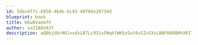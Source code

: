 ```yaml
---
id: 5dbc4f7c-8850-464b-bc93-48768e20734d
blueprint: book
title: KEw0VaemfV
author: so32AOo9JY
description: aQ0bjU8rH8JxxdzLB7Lc931xFWqkYWKbzSut0zSZuSXsLBNfH80BHhXRIl1WsT7rQw8USsmclZVvzZkk6gkeMZp4a2a9rABoYC2q
---
```

